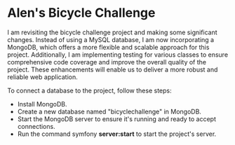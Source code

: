 # Alen's Bicycle Challenge

I am revisiting the bicycle challenge project and making some significant changes. Instead of using a MySQL database, I am now incorporating a MongoDB, which offers a more flexible and scalable approach for this project. Additionally, I am implementing testing for various classes to ensure comprehensive code coverage and improve the overall quality of the project. These enhancements will enable us to deliver a more robust and reliable web application.




To connect a database to the project, follow these steps:
- Install MongoDB.
- Create a new database named "bicyclechallenge" in MongoDB.
- Start the MongoDB server to ensure it's running and ready to accept connections.
- Run the command symfony **server:start** to start the project's server.
